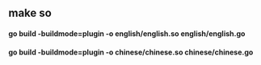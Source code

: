 ## make so
#### go build -buildmode=plugin -o english/english.so english/english.go
#### go build -buildmode=plugin -o chinese/chinese.so chinese/chinese.go